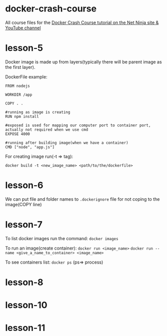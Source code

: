 # docker-crash-course
All course files for the [Docker Crash Course tutorial on the Net Ninja site &amp; YouTube channel](https://www.youtube.com/watch?v=31ieHmcTUOk&list=PL4cUxeGkcC9hxjeEtdHFNYMtCpjNBm3h7&index=1)

# lesson-5

Docker image is made up from layers(typically there will be parent image as the first layer).

DockerFile example:

```
FROM nodejs

WORKDIR /app

COPY . .

#running as image is creating
RUN npm install

#exposed is used for mapping our computer port to container port, actually not required when we use cmd
EXPOSE 4000

#running after building image(when we have a container)
CMD ["node", "app.js"]
```
For creating image run(-t => tag):
```
docker build -t <new_image_name> <path/to/the/dockerfile>
```

# lesson-6

We can put file and folder names to ```.dockerignore``` file for not coping to the image(COPY line) 

# lesson-7

To list docker images run the command:
```docker images```

To run an image(create container):
```docker run <image_name>```
```docker run --name <give_a_name_to_container> <image_name>```

To see containers list:
```docker ps``` (ps=> process)

# lesson-8

# lesson-10

# lesson-11

